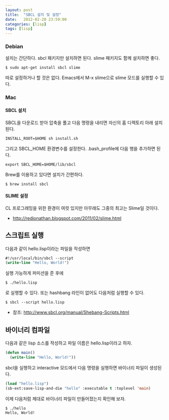 ```yaml
---
layout: post
title:  "SBCL 설치 및 설정"
date:   2012-02-20 23:59:00
categories: [lisp]
tags: [lisp]
---
```


### Debian
설치는 간단하다. sbcl 패키지만 설치하면 된다. slime 패키지도 함께 설치하면 좋다.

```
$ sudo apt-get install sbcl slime
```

따로 설정하거나 할 것은 없다. Emacs에서 M-x slime으로 slime 모드를 실행할 수 있다.


### Mac
#### SBCL 설치
SBCL을 다운로드 받아 압축을 풀고 다음 명령을 내리면 자신의 홈 디렉토리 아래 설치된다.

```
INSTALL_ROOT=$HOME sh install.sh
```

그리고 SBCL_HOME 환경변수를 설정한다. .bash_profile에 다음 행을 추가하면 된다.

```
export SBCL_HOME=$HOME/lib/sbcl
```

Brew를 이용하고 있다면 설치가 간편하다.

```
$ brew install sbcl
```

#### SLIME 설정
CL 프로그래밍을 위한 환경이 여럿 있지만 아무래도 그중의 최고는 Slime일 것이다.

- http://redjonathan.blogspot.com/2011/02/slime.html



## 스크립트 실행

다음과 같이 hello.lisp이라는 파일을 작성하면

```lisp
#!/usr/local/bin/sbcl --script
(write-line "Hello, World!")
```

실행 가능하게 퍼미션을 준 후에

```
$ ./hello.lisp
```

로 실행할 수 있다. 또는 hashbang 라인이 없어도 다음처럼 실행할 수 있다.

```
$ sbcl --script hello.lisp
```

- 참조: http://www.sbcl.org/manual/Shebang-Scripts.html

## 바이너리 컴파일

다음과 같은 lisp 소스를 작성하고 파일 이름은 hello.lisp이라고 하자.

```lisp
(defun main()
  (write-line "Hello, World!"))
```
sbcl을 실행하고 interactive 모드에서 다음 명령을 실행하면 바이너리 파일이 생성된다.

```lisp
(load "hello.lisp")
(sb-ext:save-lisp-and-die "hello" :executable t :toplevel 'main)
```

이제 다음처럼 제대로 바이너리 파일이 만들어졌는지 확인해 보자.

```
$ ./hello
Hello, World!
```
